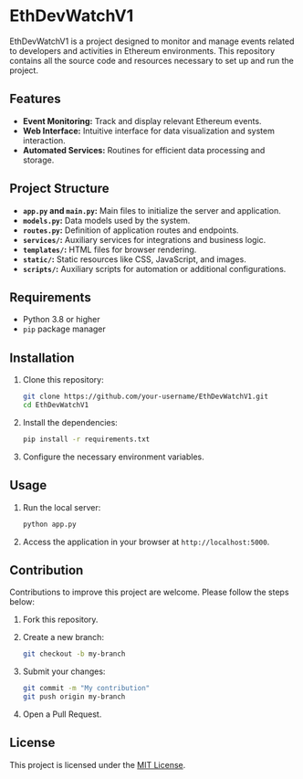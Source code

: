 # EthDevWatchV1

EthDevWatchV1 is a project designed to monitor and manage events related to developers and activities in Ethereum environments. This repository contains all the source code and resources necessary to set up and run the project.

## Features

- **Event Monitoring:** Track and display relevant Ethereum events.
- **Web Interface:** Intuitive interface for data visualization and system interaction.
- **Automated Services:** Routines for efficient data processing and storage.

## Project Structure

- **`app.py` and `main.py`:** Main files to initialize the server and application.
- **`models.py`:** Data models used by the system.
- **`routes.py`:** Definition of application routes and endpoints.
- **`services/`:** Auxiliary services for integrations and business logic.
- **`templates/`:** HTML files for browser rendering.
- **`static/`:** Static resources like CSS, JavaScript, and images.
- **`scripts/`:** Auxiliary scripts for automation or additional configurations.

## Requirements

- Python 3.8 or higher
- `pip` package manager

## Installation

1. Clone this repository:

   ```bash
   git clone https://github.com/your-username/EthDevWatchV1.git
   cd EthDevWatchV1
   ```

2. Install the dependencies:

   ```bash
   pip install -r requirements.txt
   ```

3. Configure the necessary environment variables.

## Usage

1. Run the local server:

   ```bash
   python app.py
   ```

2. Access the application in your browser at `http://localhost:5000`.

## Contribution

Contributions to improve this project are welcome. Please follow the steps below:

1. Fork this repository.
2. Create a new branch:

   ```bash
   git checkout -b my-branch
   ```

3. Submit your changes:

   ```bash
   git commit -m "My contribution"
   git push origin my-branch
   ```

4. Open a Pull Request.

## License

This project is licensed under the [MIT License](LICENSE).
